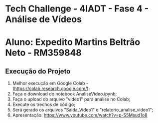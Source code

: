 # Tech Challenge - 4IADT - Fase 4 - Análise de Vídeos
# Aluno: Expedito Martins Beltrão Neto - RM359848  

## Execução do Projeto  

1. Melhor execução em Google Colab - (https://colab.research.google.com/);
2. Faça o download do notebook AnaliseVideo.ipynb;
3. Faça o upload do arquivo "video1" para análise no Colab;
4. Execute os trechos de código;
5. Será gerado os arquivos "Saida_Video1" e "relatorio_analise_video1";
6. Apresentação: https://www.youtube.com/watch?v=p-S5Msud1o8
